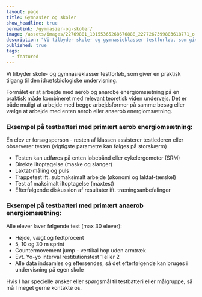 ```yaml
---
layout: page
title: Gymnasier og skoler
show_headline: true
permalink: /gymnasier-og-skoler/
image: /assets/images/22769801_10155365268676888_2277267399803618771_o.jpg
description: "Vi tilbyder skole- og gymnasieklasser testforløb, som giver en praktisk tilgang til den idrætsbiologiske undervisning."
published: true
tags: 
  - featured
---
```


Vi tilbyder skole- og gymnasieklasser testforløb, som giver en praktisk tilgang til den idrætsbiologiske undervisning.

Formålet er at arbejde med aerob og anarobe energiomsætning på en praktisk måde kombineret med relevant teoretisk viden undervejs. Det er både muligt at arbejde med begge arbejdsformer på samme besøg eller vælge at arbejde med enten aerob eller anaerob energiomsætning.

### Eksempel på testbatteri med primært aerob energiomsætning:

Én elev er forsøgsperson - resten af klassen assisterer testlederen eller observerer testen (vigtigste parametre kan følges på storskærm)

- Testen kan udføres på enten løbebånd eller cykelergometer (SRM)
- Direkte iltoptagelse (maske og slanger)
- Laktat-måling og puls
- Trappetest ift. submaksimalt arbejde (økonomi og laktat-tærskel)
- Test af maksimalt iltoptagelse (maxtest)
- Efterfølgende diskussion af resultater ift. træningsanbefalinger

### Eksempel på testbatteri med primært anaerob energiomsætning:

Alle elever laver følgende test (max 30 elever):

- Højde, vægt og fedtprocent
- 5, 10 og 30 m sprint
- Countermovement jump - vertikal hop uden armtræk
- Evt. Yo-yo interval restitutionstest 1 eller 2
- Alle data indsamles og eftersendes, så det efterfølgende kan bruges i undervisning på egen skole

Hvis I har specielle ønsker eller spørgsmål til testbatteri eller målgruppe, så må I meget gerne kontakte os.